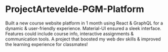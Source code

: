 # ProjectArtevelde-PGM-Platform
Built a new course website platform in 1 month using React &amp; GraphQL for a dynamic &amp; user-friendly experience. Material-UI ensured a sleek interface. Features could include course info, interactive assignments &amp; communication tools. A project that boosted my web dev skills &amp; improved the learning experience for classmates! 
